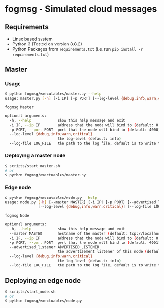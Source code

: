 # fogmsg - Simulated cloud messages

## Requirements

- Linux based system
- Python 3 (Tested on version 3.8.2)
- Python Packages from `requirements.txt` (i.e. run `pip install -r requirements.txt`)

## Master

### Usage

```bash
$ python fogmsg/executables/master.py --help
usage: master.py [-h] [-i IP] [-p PORT] [--log-level {debug,info,warn,critical}] [--log-file LOG_FILE]

fogmsg Master

optional arguments:
  -h, --help            show this help message and exit
  -i IP, --ip IP        address that the node will bind to (default: 0.0.0.0)
  -p PORT, --port PORT  port that the node will bind to (default: 4000)
  --log-level {debug,info,warn,critical}
                        the log-level (default: info)
  --log-file LOG_FILE   the path to the log file, default is to write to console
```

### Deploying a master node

```bash
$ scripts/start_master.sh
# or
$ python fogmsg/exectuables/master.py
```

### Edge node

```bash
$ python fogmsg/executables/node.py --help
usage: node.py [-h] [--master MASTER] [-i IP] [-p PORT] [--advertised_listener ADVERTISED_LISTENER]
               [--log-level {debug,info,warn,critical}] [--log-file LOG_FILE]

fogmsg Node

optional arguments:
  -h, --help            show this help message and exit
  --master MASTER       hostname of the master (default: tcp://localhost:4000)
  -i IP, --ip IP        address that the node will bind to (default: 0.0.0.0)
  -p PORT, --port PORT  port that the node will bind to (default: 4001)
  --advertised_listener ADVERTISED_LISTENER
                        the advertisement listener of this node (default: tcp://localhost:4001)
  --log-level {debug,info,warn,critical}
                        the log-level (default: info)
  --log-file LOG_FILE   the path to the log file, default is to write to console
```

## Deploying an edge node

```bash
$ scripts/start_node.sh
# or
$ python fogmsg/exectuables/node.py
```
